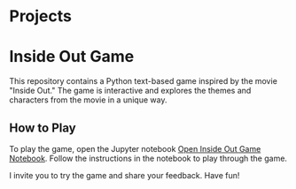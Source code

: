 # Projects

# Inside Out Game

This repository contains a Python text-based game inspired by the movie "Inside Out." The game is interactive and explores the themes and characters from the movie in a unique way.

## How to Play
To play the game, open the Jupyter notebook [Open Inside Out Game Notebook](./insideoutgame.ipynb). Follow the instructions in the notebook to play through the game.

I invite you to try the game and share your feedback. Have fun!


